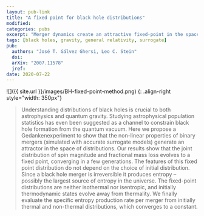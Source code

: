 ```yaml
---
layout: pub-link
title: "A fixed point for black hole distributions"
modified:
categories: pubs
excerpt: "Merger dynamics create an attractive fixed-point in the space of distributions"
tags: [black holes, gravity, general relativity, surrogate]
pub:
  authors: "José T. Gálvez Ghersi, Leo C. Stein"
  doi:
  arXiv: "2007.11578"
  jref:
date: 2020-07-22
---
```


![]({{ site.url }}/images/BH-fixed-point-method.png)
{: .align-right style="width: 350px"}
> Understanding distributions of black holes is crucial to both
> astrophysics and quantum gravity. Studying astrophysical population
> statistics has even been suggested as a channel to constrain black
> hole formation from the quantum vacuum. Here we propose a
> Gedankenexperiment to show that the non-linear properties of binary
> mergers (simulated with accurate surrogate models) generate an
> attractor in the space of distributions. Our results show that the
> joint distribution of spin magnitude and fractional mass loss
> evolves to a fixed point, converging in a few generations. The
> features of this fixed point distribution do not depend on the
> choice of initial distribution. Since a black hole merger is
> irreversible it produces entropy – possibly the largest source of
> entropy in the universe. The fixed-point distributions are neither
> isothermal nor isentropic, and initially thermodynamic states evolve
> away from thermality. We finally evaluate the specific entropy
> production rate per merger from initially thermal and non-thermal
> distributions, which converges to a constant.
